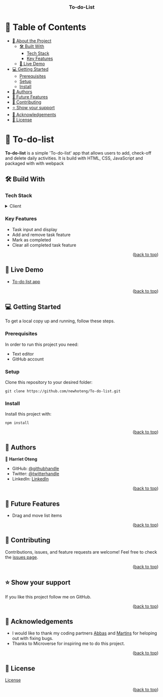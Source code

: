 <div align="center">
  <br/>

  <h3><b>To-do-List</b></h3>

</div>

<!-- TABLE OF CONTENTS -->

# 📗 Table of Contents

- [📖 About the Project](https://github.com/newhoteng/To-do-list/blob/main/README.md#open_book-awesome-books)
  - [🛠️ Built With](https://github.com/newhoteng/To-do-list/blob/main/README.md#hammer_and_wrench-build-with)
    - [Tech Stack](#tech-stack)
    - [Key Features](#key-features)
  - [🚀 Live Demo](https://github.com/newhoteng/To-do-list/blob/main/README.md#rocket-live-demo)
- [💻 Getting Started](https://github.com/newhoteng/To-do-list/blob/main/README.md#computer-getting-started)
  - [Prerequisites](https://github.com/newhoteng/To-do-list/blob/main/README.md#prerequisites)
  - [Setup](https://github.com/newhoteng/To-do-list/blob/main/README.md#setup)
  - [Install](https://github.com/newhoteng/To-do-list/blob/main/README.md#install)
- [👥 Authors](https://github.com/newhoteng/To-do-list/blob/main/README.md#busts_in_silhouette-authors)
- [🔭 Future Features](https://github.com/newhoteng/To-do-list/blob/main/README.md#telescope-future-features)
- [🤝 Contributing](https://github.com/newhoteng/To-do-list/blob/main/README.md#handshake-contributing)
- [⭐ Show your support](https://github.com/newhoteng/To-do-list/blob/main/README.md#star-show-your-support)
- [🙏 Acknowledgements](https://github.com/newhoteng/To-do-list/blob/main/README.md#pray-acknowledgements)
- [📝 License](https://github.com/newhoteng/To-do-list/blob/main/README.md#memo-license)

#  :open_book: To-do-list
**To-do-list** is a simple 'To-do-list' app that allows users to add, check-off and delete daily activities. It is build with HTML, CSS, JavaScript and packaged with with webpack

## :hammer_and_wrench: Build With
### Tech Stack
<details><summary>Client</summary>
<ul>
  <li><a href="https://html.com/">HTML</a></li>
  <li><a href="https://www.w3.org/TR/CSS/#css">CSS</a></li>
  <li><a href="https://www.javascript.com/">JavaScript</a></li>
</ul>
</details>

### Key Features
  - Task input and display
  - Add and remove task feature
  - Mark as completed
  - Clear all completed task feature

<p align="right">(<a href="https://github.com/newhoteng/To-do-list#readme">back to top</a>)</p>

## :rocket: Live Demo
- [To-do list app](https://newhoteng.github.io/To-do-list/)

<p align="right">(<a href="https://github.com/newhoteng/To-do-list#readme">back to top</a>)</p>

## :computer: Getting Started
To get a local copy up and running, follow these steps.<br>

### Prerequisites

In order to run this project you need:
- Text editor
- GitHub account<br>

### Setup

Clone this repository to your desired folder:<br>
```
git clone https://github.com/newhoteng/To-do-list.git
```

### Install

Install this project with:<br>
```
npm install
```


<p align="right">(<a href="https://github.com/newhoteng/To-do-list#readme">back to top</a>)</p>

## :busts_in_silhouette: Authors
:bust_in_silhouette: **Harriet Oteng**
- GitHub: [@githubhandle](https://github.com/newhoteng)
- Twitter: [@twitterhandle](https://twitter.com/HarrietOteng1)
- LinkedIn: [LinkedIn](https://www.linkedin.com/in/harriet-oteng-75554666/)

<p align="right">(<a href="https://github.com/newhoteng/To-do-list#readme">back to top</a>)</p>

## :telescope: Future Features
  - Drag and move list items

<p align="right">(<a href="https://github.com/newhoteng/To-do-list#readme">back to top</a>)</p>

## :handshake: Contributing
Contributions, issues, and feature requests are welcome!
Feel free to check the [issues page](https://github.com/newhoteng/To-do-list/issues).

<p align="right">(<a href="https://github.com/newhoteng/To-do-list#readme">back to top</a>)</p>

## :star: Show your support
If you like this project follow me on GitHub.

<p align="right">(<a href="https://github.com/newhoteng/To-do-list#readme">back to top</a>)</p>

## :pray: Acknowledgements
- I would like to thank my coding partners [Abbas](https://github.com/AbbasSarwar) and [Martins](https://github.com/Abmart0803) for heloping out with fixing bugs.
- Thanks to Microverse for inspiring me to do this project.

<p align="right">(<a href="https://github.com/newhoteng/To-do-list#readme">back to top</a>)</p>
  
## :memo: License
[License](https://github.com/newhoteng/To-do-list/blob/main/LICENSE)

<p align="right">(<a href="https://github.com/newhoteng/To-do-list#readme">back to top</a>)</p>

